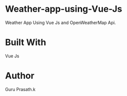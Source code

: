 # Weather-app-using-Vue-Js
Weather App Using Vue Js and OpenWeatherMap Api.

# Built With

Vue Js 

# Author

Guru Prasath.k
